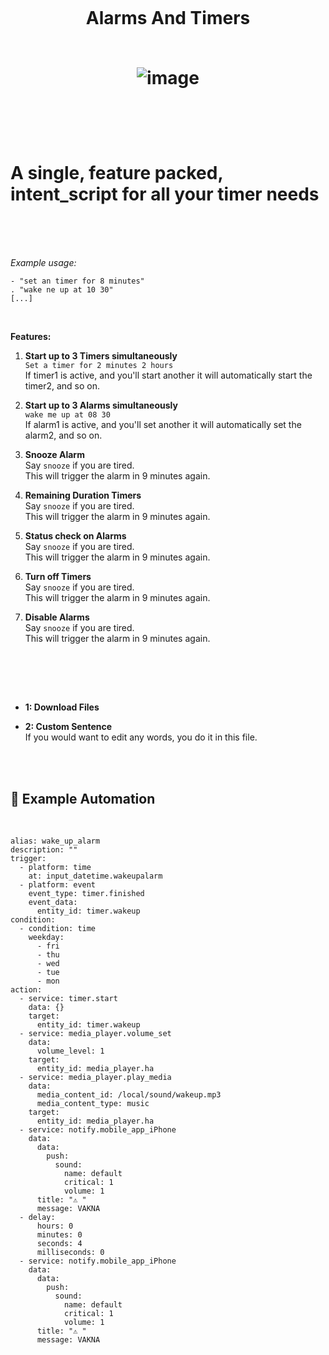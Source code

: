 
<h1 align="center">
<br>

Alarms And Timers<br>
<br>

![image](https://github.com/pungkula1337anka/Voice-Stuff/assets/105579081/b034fb2d-28a3-4564-aa55-ad5ed24a4d99)


</h1><br>
<br><br>

# __A single, feature packed, intent_script for all your timer needs__ <br><br>


<br>

_Example usage:_
```
- "set an timer for 8 minutes"
. "wake ne up at 10 30"
[...] 
```
<br>

__Features:__

1. __Start up to 3 Timers simultaneously__  <br> 
`Set a timer for 2 minutes 2 hours` <br>
If timer1 is active, and you'll start another it will automatically start the timer2, and so on. <br>

2. __Start up to 3 Alarms simultaneously__  <br> 
`wake me up at 08 30` <br>
If alarm1 is active, and you'll set another it will automatically set the alarm2, and so on. <br>

3. __Snooze Alarm__  <br> 
Say `snooze` if you are tired. <br>
This will trigger the alarm in 9 minutes again. <br>

4. __Remaining Duration Timers__  <br> 
Say `snooze` if you are tired. <br>
This will trigger the alarm in 9 minutes again. <br>

5. __Status check on Alarms__  <br> 
Say `snooze` if you are tired. <br>
This will trigger the alarm in 9 minutes again. <br>

6. __Turn off Timers__  <br> 
Say `snooze` if you are tired. <br>
This will trigger the alarm in 9 minutes again. <br>

7. __Disable Alarms__  <br> 
Say `snooze` if you are tired. <br>
This will trigger the alarm in 9 minutes again. <br>





<br><br>

<br>


- **1: Download Files** <br>

- **2: Custom Sentence** <br>
If you would want to edit any words, you do it in this file. <br> 


<br><br>


## 🦆 Example Automation <br>


<br>


```
alias: wake_up_alarm
description: ""
trigger:
  - platform: time
    at: input_datetime.wakeupalarm
  - platform: event
    event_type: timer.finished
    event_data:
      entity_id: timer.wakeup    
condition:
  - condition: time
    weekday:
      - fri
      - thu
      - wed
      - tue
      - mon
action:
  - service: timer.start
    data: {}
    target:
      entity_id: timer.wakeup
  - service: media_player.volume_set
    data:
      volume_level: 1
    target:
      entity_id: media_player.ha
  - service: media_player.play_media
    data:
      media_content_id: /local/sound/wakeup.mp3
      media_content_type: music
    target:
      entity_id: media_player.ha
  - service: notify.mobile_app_iPhone
    data:
      data:
        push:
          sound:
            name: default
            critical: 1
            volume: 1
      title: "⚠️ "
      message: VAKNA
  - delay:
      hours: 0
      minutes: 0
      seconds: 4
      milliseconds: 0
  - service: notify.mobile_app_iPhone
    data:
      data:
        push:
          sound:
            name: default
            critical: 1
            volume: 1
      title: "⚠️ "
      message: VAKNA
```

<br><br>
